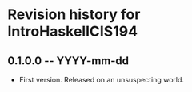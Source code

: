 # Revision history for IntroHaskellCIS194

## 0.1.0.0 -- YYYY-mm-dd

* First version. Released on an unsuspecting world.
